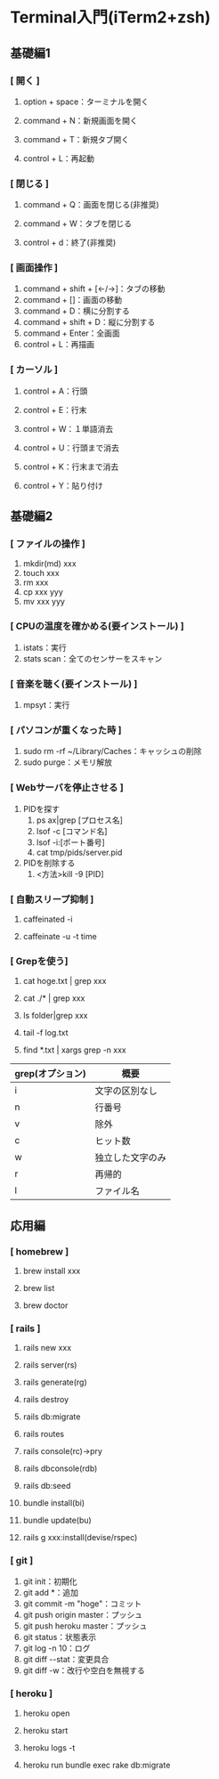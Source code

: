 # Terminal入門(iTerm2+zsh)

## 基礎編1

### [ 開く ]

1. option + space：ターミナルを開く

2. command + N：新規画面を開く

3. command + T：新規タブ開く
4. control + L：再起動

### [ 閉じる ]

1. command + Q：画面を閉じる(非推奨)

2. command + W：タブを閉じる
3. control + d：終了(非推奨)

### [ 画面操作 ]

1. command + shift + [←/→]：タブの移動
2. command + []：画面の移動
3. command + D：横に分割する
4. command + shift + D：縦に分割する
5. command + Enter：全画面
6. control + L：再描画

### [ カーソル ]

1. control + A：行頭

2. control + E：行末

3. control + W：１単語消去

4. control + U：行頭まで消去

5. control + K：行末まで消去

6. control + Y：貼り付け



 ## 基礎編2

### [ ファイルの操作 ]

1. mkdir(md) xxx
2. touch xxx
3. rm xxx
4. cp xxx yyy
5. mv xxx yyy

### [ CPUの温度を確かめる(要インストール) ]

1. istats：実行
2. stats scan：全てのセンサーをスキャン

### [ 音楽を聴く(要インストール) ]

1. mpsyt：実行

### [ パソコンが重くなった時 ]

1. sudo rm -rf ~/Library/Caches：キャッシュの削除
2. sudo purge：メモリ解放

### [ Webサーバを停止させる ]

1. PIDを探す
   1. ps ax|grep [プロセス名]
   2. lsof -c [コマンド名]
   3. lsof -i:[ポート番号]
   4. cat tmp/pids/server.pid
2. PIDを削除する
   1. <方法>kill -9 [PID]

### [ 自動スリープ抑制 ]

1. caffeinated -i

2. caffeinate -u -t time

### [ Grepを使う]

1. cat hoge.txt | grep xxx

2. cat ./* | grep xxx
3. ls folder|grep xxx
4. tail -f log.txt
5. find *.txt | xargs grep -n xxx

| grep(オプション) | 概要             |
| ---------------- | ---------------- |
| i                | 文字の区別なし   |
| n                | 行番号           |
| v                | 除外             |
| c                | ヒット数         |
| w                | 独立した文字のみ |
| r                | 再帰的           |
| l                | ファイル名       |





## 応用編

### [ homebrew ]

1. brew install xxx

2. brew list

3. brew doctor

### [ rails ]

1. rails new xxx

2. rails server(rs)

3. rails generate(rg)

4. rails destroy

5. rails db:migrate

6. rails routes

7. rails console(rc)→pry

8. rails dbconsole(rdb)

9. rails db:seed

10. bundle install(bi)

11. bundle update(bu)
12. rails g xxx:install(devise/rspec)

### [ git ]

1. git init：初期化
2. git add *：追加
3. git commit -m "hoge"：コミット
4. git push origin master：プッシュ
5. git push heroku master：プッシュ
6. git status：状態表示
7. git log -n 10：ログ
8. git diff --stat：変更具合
9. git diff -w：改行や空白を無視する

### [ heroku ]

1. heroku open

2. heroku start

3. heroku logs -t

4. heroku run bundle exec rake db:migrate





